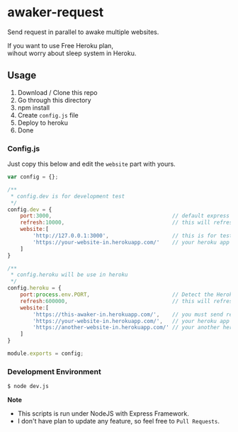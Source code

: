 # awaker-request
Send request in parallel to awake multiple websites.  

If you want to use Free Heroku plan,  
wihout worry about sleep system in Heroku.

## Usage
1. Download / Clone this repo
2. Go through this directory
3. npm install
4. Create `config.js` file
5. Deploy to heroku
6. Done

### Config.js
Just copy this below and edit the `website` part with yours.
```javascript
var config = {};

/**
 * config.dev is for development test
 */
config.dev = {
    port:3000,                                      // default express server port is 3000
    refresh:10000,                                  // this will refresh for each 10 seconds
    website:[
        'http://127.0.0.1:3000',                    // this is for test to send request to your localhost
        'https://your-website-in.herokuapp.com/'    // your heroku app website
    ]
}

/**
 * config.heroku will be use in heroku
 */
config.heroku = {
    port:process.env.PORT,                          // Detect the Heroku PORT (don't change this)
    refresh:600000,                                 // this will refresh for each 10 minutes
    website:[
        'https://this-awaker-in.herokuapp.com/',    // you must send request into this app to prevent sleep
        'https://your-website-in.herokuapp.com/',   // your heroku app website
        'https://another-website-in.herokuapp.com/' // your another heroku app website if any
    ]
}

module.exports = config;
```

### Development Environment
```bash
$ node dev.js
```

**Note**
- This scripts is run under NodeJS with Express Framework.
- I don't have plan to update any feature, so feel free to `Pull Requests`.
